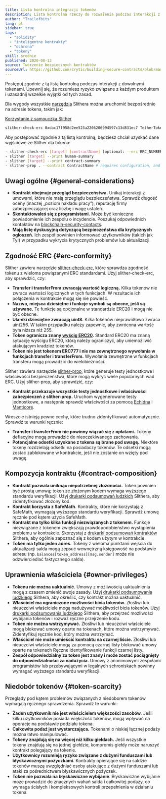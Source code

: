 ```yaml
---
title: Lista kontrolna integracji tokenów
description: Lista kontrolna rzeczy do rozważenia podczas interakcji z tokenami
author: "Trailofbits"
lang: pl
sidebar: true
tags:
  - "solidity"
  - "inteligentne kontrakty"
  - "ochrona"
  - "tokeny"
skill: średnie
published: 2020-08-13
source: Tworzenie bezpiecznych kontraktów
sourceUrl: https://github.com/crytic/building-secure-contracts/blob/master/development-guidelines/token_integration.md
---
```


Postępuj zgodnie z tą listą kontrolną podczas interakcji z dowolnymi tokenami. Upewnij się, że rozumiesz ryzyko związane z każdym produktem i uzasadnij wszelkie wyjątki od tych zasad.

Dla wygody wszystkie [narzędzia](https://github.com/crytic/slither#tools) Slithera można uruchomić bezpośrednio na adresie tokena, takim jak:

[Korzystanie z samouczka Slither](/developers/tutorials/how-to-use-slither-to-find-smart-contract-bugs/)

```bash
slither-check-erc 0xdac17f958d2ee523a2206206994597c13d831ec7 TetherToken
```

Aby postępować zgodnie z tą listą kontrolną, będziesz chciał uzyskać dane wyjściowe ze Slither dla tokena:

```bash
- slither-check-erc [target] [contractName] [optional: --erc ERC_NUMBER]
- slither [target] --print human-summary
- slither [target] --print contract-summary
- slither-prop . --contract ContractName # requires configuration, and use of Echidna and Manticore
```

## Uwagi ogólne {#general-considerations}

- **Kontrakt obejmuje przegląd bezpieczeństwa.** Unikaj interakcji z umowami, które nie mają przeglądu bezpieczeństwa. Sprawdź długość oceny (inaczej „poziom nakładu pracy”), reputację firmy zabezpieczającej oraz liczbę i wagę ustaleń.
- **Skontaktowałeś się z programistami.** Może być konieczne powiadomienie ich zespołu o incydencie. Poszukaj odpowiednich kontaktów na [blockchain-security-contacts](https://github.com/crytic/blockchain-security-contacts).
- **Mają listę dyskusyjną dotyczącą bezpieczeństwa dla krytycznych ogłoszeń.** Ich zespół powinien informować użytkowników (takich jak Ty!) w przypadku wykrycia krytycznych problemów lub aktualizacji.

## Zgodność ERC {#erc-conformity}

Slither zawiera narzędzie [slither-check-erc](https://github.com/crytic/slither/wiki/ERC-Conformance), które sprawdza zgodność tokenu z wieloma powiązanymi ERC standardami. Użyj slither-check-erc, aby sprawdzić, czy:

- **Transfer i transferFrom zwracają wartość logiczną.** Kilka tokenów nie zwraca wartości logicznych w tych funkcjach. W rezultacie ich połączenia w kontrakcie mogą się nie powieść.
- **Nazwa, miejsca dziesiętne i funkcje symboli są obecne, jeśli są używane.** Te funkcje są opcjonalne w standardzie ERC20 i mogą nie być obecne.
- **Ułamki dziesiętne zwracają uint8.** Kilka tokenów nieprawidłowo zwraca uint256. W takim przypadku należy zapewnić, aby zwrócona wartość była niższa niż 255.
- **Token ogranicza znany [wyścig ERC20](https://github.com/ethereum/EIPs/issues/20#issuecomment-263524729).** Standard ERC20 ma znaną sytuację wyścigu ERC20, którą należy ograniczyć, aby uniemożliwić atakującym kradzież tokenów.
- **Token nie jest tokenem ERC777 i nie ma zewnętrznego wywołania w funkcjach transfer i transferFrom.** Wywołania zewnętrzne w funkcjach transferu mogą prowadzić do wielobieżności.

Slither zawiera narzędzie [slither-prop](https://github.com/crytic/slither/wiki/Property-generation), które generuje testy jednostkowe i właściwości bezpieczeństwa, które mogą wykryć wiele popularnych wad ERC. Użyj slither-prop, aby sprawdzić, czy:

- **Kontrakt przekazuje wszystkie testy jednostkowe i właściwości zabezpieczeń z slither-prop.** Uruchom wygenerowane testy jednostkowe, a następnie sprawdź właściwości za pomocą [Echidna](https://github.com/crytic/echidna) i [Manticore](https://manticore.readthedocs.io/en/latest/verifier.html).

Wreszcie istnieją pewne cechy, które trudno zidentyfikować automatycznie. Sprawdź te warunki ręcznie:

- **Transfer i transferFrom nie powinny wiązać się z opłatami.** Tokeny deflacyjne mogą prowadzić do nieoczekiwanego zachowania.
- **Potencjalne odsetki uzyskane z tokena są brane pod uwagę.** Niektóre tokeny rozdzielają odsetki na posiadaczy tokenów. Te odsetki mogą zostać zablokowane w kontrakcie, jeśli nie zostanie on wzięty pod uwagę.

## Kompozycja kontraktu {#contract-composition}

- **Kontrakt pozwala uniknąć niepotrzebnej złożoności.** Token powinien być prostą umową; token ze złożonym kodem wymaga wyższego standardu weryfikacji. Użyj [drukarki podsumowań ludzkich](https://github.com/crytic/slither/wiki/Printer-documentation#human-summary) Slithera, aby zidentyfikować złożony kod.
- **Kontrakt korzysta z SafeMath.** Kontrakty, które nie korzystają z SafeMath, wymagają wyższego standardu weryfikacji. Sprawdź umowę ręcznie pod kątem użycia SafeMath.
- **Kontrakt ma tylko kilka funkcji niezwiązanych z tokenem.** Funkcje niezwiązane z tokenem zwiększają prawdopodobieństwo wystąpienia problemu w kontrakcie. Skorzystaj z [drukarki podsumowań kontraktów](https://github.com/crytic/slither/wiki/Printer-documentation#contract-summary) Slithera, aby ogólnie zapoznać się z kodem użytym w kontrakcie.
- **Token ma tylko jeden adres.** Tokeny z wieloma punktami wejścia do aktualizacji salda mogą zepsuć wewnętrzną księgowość na podstawie adresu (np. `balances[token_address][msg.sender]` może nie odzwierciedlać faktycznego salda).

## Uprawnienia właściciela {#owner-privileges}

- **Tokenu nie można uaktualnić.** Umowy z możliwością uaktualnienia mogą z czasem zmienić swoje zasady. Użyj [drukarki podsumowania ludzkiego](https://github.com/crytic/slither/wiki/Printer-documentation#contract-summary) Slithera, aby określić, czy kontrakt można uaktualnić.
- **Właściciel ma ograniczone możliwości bicia tokenów.** Złośliwi lub nieuczciwi właściciele mogą nadużywać możliwości bicia tokenów. Użyj [drukarki podsumowania ludzkiego](https://github.com/crytic/slither/wiki/Printer-documentation#contract-summary) Slithera, aby przejrzeć możliwości wybijania tokenów i rozważ ręczne przejrzenie kodu.
- **Token nie można wstrzymywać.** Złośliwi lub nieuczciwi właściciele mogą blokować umowy oparte na tokenach, które można wstrzymywać. Zidentyfikuj ręcznie kod, który można wstrzymać.
- **Właściciel nie może umieścić kontraktu na czarnej liście.** Złośliwi lub nieuczciwi właściciele mogą za pomocą czarnej listy blokować umowy oparte na tokenach Ręczne identyfikowanie funkcji czarnej listy.
- **Zespół odpowiedzialny za token jest znany i może zostać pociągnięty do odpowiedzialności za nadużycia.** Umowy z anonimowymi zespołami programistów lub przebywającymi w legalnych schroniskach powinny wymagać wyższego standardu weryfikacji.

## Niedobór tokenów {#token-scarcity}

Przeglądy pod kątem problemów związanych z niedoborem tokenów wymagają ręcznego sprawdzenia. Sprawdź te warunki:

- **Żaden użytkownik nie jest właścicielem większości zasobów.** Jeśli kilku użytkowników posiada większość tokenów, mogą wpływać na operacje na podstawie podziału tokena.
- **Całkowita podaż jest wystarczająca.** Tokenami o niskiej łącznej podaży można łatwo manipulować.
- **Tokeny znajdują się na więcej niż kilku giełdach.** Jeśli wszystkie tokeny znajdują się na jednej giełdzie, kompromis giełdy może naruszyć kontrakt polegający na tokenie.
- **Użytkownicy rozumieją ryzyko związane z dużymi funduszami lub błyskawicznymi pożyczkami.** Kontrakty opierające się na saldzie tokenów muszą uwzględniać osoby atakujące z dużymi funduszami lub ataki za pośrednictwem błyskawicznych pożyczek.
- **Token nie pozwala na błyskawiczne wybijanie**. Błyskawiczne wybijanie może prowadzić do znacznych wahań salda i całkowitej podaży, co wymaga ścisłych i kompleksowych kontroli przepełnienia w działaniu tokena.
